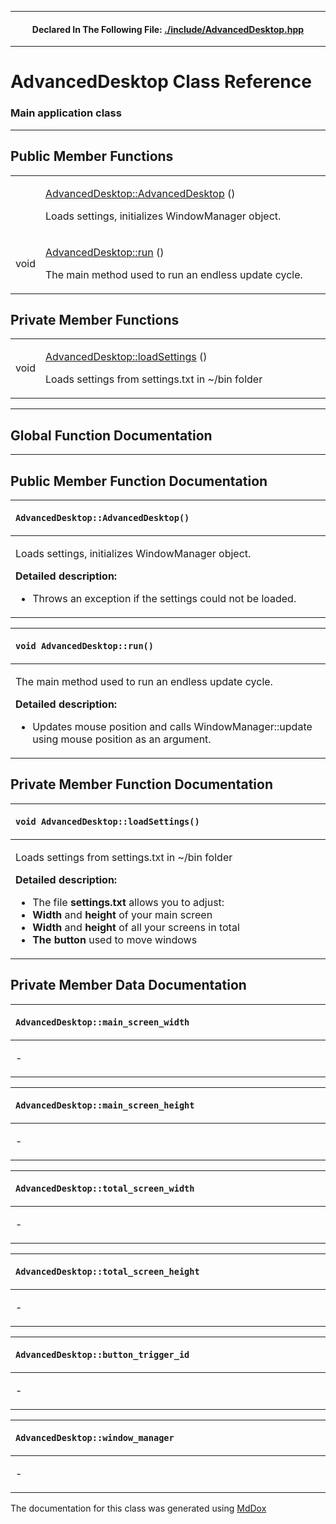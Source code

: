
---
 <h4 align="center"> Declared In The Following File: <a href="./AdvancedDesktop.md"> ./include/AdvancedDesktop.hpp </a></h4> 

---
# AdvancedDesktop Class Reference
### Main application class

---
## Public Member Functions

|||
|-|-|
|  | <p> [AdvancedDesktop::AdvancedDesktop](./Class_AdvancedDesktop.md#AdvancedDesktop::AdvancedDesktop()) () </p> <p> Loads settings, initializes WindowManager object. </p> <img width=1920/> |
| void | <p> [AdvancedDesktop::run](./Class_AdvancedDesktop.md#void_AdvancedDesktop::run()) () </p> <p> The main method used to run an endless update cycle. </p> <img width=1920/> |

## Private Member Functions

|||
|-|-|
| void | <p> [AdvancedDesktop::loadSettings](./Class_AdvancedDesktop.md#void_AdvancedDesktop::loadSettings()) () </p> <p> Loads settings from settings.txt in ~/bin folder </p> <img width=1920/> |


---
## Global Function Documentation


---
## Public Member Function Documentation

| <p id="AdvancedDesktop::AdvancedDesktop()"><p align="left"> `AdvancedDesktop::AdvancedDesktop()` |
|-|
| <p> <p> Loads settings, initializes WindowManager object. </p><p> <b> Detailed description: </b> </p> <ul> <li> Throws an exception if the settings could not be loaded. </li> </ul> </p> <img width=1920/> | 

| <p id="void_AdvancedDesktop::run()"><p align="left"> `void AdvancedDesktop::run()` |
|-|
| <p> <p> The main method used to run an endless update cycle. </p><p> <b> Detailed description: </b> </p> <ul> <li> Updates mouse position and calls WindowManager::update using mouse position as an argument. </li> </ul> </p> <img width=1920/> | 

## Private Member Function Documentation

| <p id="void_AdvancedDesktop::loadSettings()"><p align="left"> `void AdvancedDesktop::loadSettings()` |
|-|
| <p> <p> Loads settings from settings.txt in ~/bin folder </p><p> <b> Detailed description: </b> </p> <ul> <li> The file <b> settings.txt </b> allows you to adjust: </li> <li> <b> Width </b> and <b> height </b> of your main screen </li> <li> <b> Width </b> and <b> height </b> of all your screens in total </li> <li> <b> The button </b> used to move windows </li> </ul> </p> <img width=1920/> | 


## Private Member Data Documentation

| <p id="AdvancedDesktop::main_screen_width"><p align="left"> `AdvancedDesktop::main_screen_width` |
|-|
| <p> <p> - </p> </p> <img width=1920/> | 

| <p id="AdvancedDesktop::main_screen_height"><p align="left"> `AdvancedDesktop::main_screen_height` |
|-|
| <p> <p> - </p> </p> <img width=1920/> | 

| <p id="AdvancedDesktop::total_screen_width"><p align="left"> `AdvancedDesktop::total_screen_width` |
|-|
| <p> <p> - </p> </p> <img width=1920/> | 

| <p id="AdvancedDesktop::total_screen_height"><p align="left"> `AdvancedDesktop::total_screen_height` |
|-|
| <p> <p> - </p> </p> <img width=1920/> | 

| <p id="AdvancedDesktop::button_trigger_id"><p align="left"> `AdvancedDesktop::button_trigger_id` |
|-|
| <p> <p> - </p> </p> <img width=1920/> | 

| <p id="AdvancedDesktop::window_manager"><p align="left"> `AdvancedDesktop::window_manager` |
|-|
| <p> <p> - </p> </p> <img width=1920/> | 


The documentation for this class was generated using [MdDox](https://github.com/DangeL187/MdDox)
